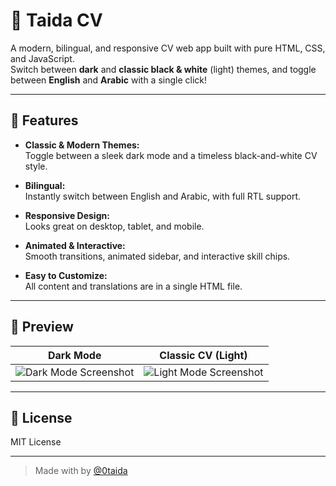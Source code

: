 # 📝 Taida CV

A modern, bilingual, and responsive CV web app built with pure HTML, CSS, and JavaScript.  
Switch between **dark** and **classic black & white** (light) themes, and toggle between **English** and **Arabic** with a single click!

---

## 🚀 Features

- **Classic & Modern Themes:**  
  Toggle between a sleek dark mode and a timeless black-and-white CV style.

- **Bilingual:**  
  Instantly switch between English and Arabic, with full RTL support.

- **Responsive Design:**  
  Looks great on desktop, tablet, and mobile.

- **Animated & Interactive:**  
  Smooth transitions, animated sidebar, and interactive skill chips.

- **Easy to Customize:**  
  All content and translations are in a single HTML file.

---

## 📸 Preview

| Dark Mode | Classic CV (Light) |
|-----------|--------------------|
| ![Dark Mode Screenshot](https://user-images.githubusercontent.com/your-dark-screenshot.png) | ![Light Mode Screenshot](https://user-images.githubusercontent.com/your-light-screenshot.png) |

---




## 📄 License

MIT License

---

> Made with by [@0taida](https://github.com/0taida)
